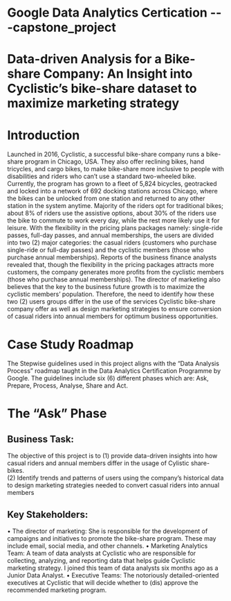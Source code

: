# Google Data Analytics Certication ---capstone_project

# Data-driven Analysis for a Bike-share Company: An Insight into Cyclistic’s bike-share dataset to maximize marketing strategy

# Introduction
Launched in 2016, Cyclistic, a successful bike-share company runs a bike-share program in Chicago, USA. They also offer reclining bikes, hand tricycles, and cargo bikes, to make bike-share more inclusive to people with disabilities and riders who can’t use a standard two-wheeled bike. Currently, the program has grown to a fleet of 5,824 bicycles, geotracked and locked into a network of 692 docking stations across Chicago, where the bikes can be unlocked from one station and returned to any other station in the system anytime. Majority of the riders opt for traditional bikes; about 8% of riders use the assistive options, about 30% of the riders use the bike to commute to work every day, while the rest more likely use it for leisure. With the flexibility in the pricing plans packages namely: single-ride passes, full-day passes, and annual memberships, the users are divided into two (2) major categories: the casual riders (customers who purchase single-ride or full-day passes) and the cyclistic members (those who purchase annual memberships).
Reports of the business finance analysts revealed that, though the flexibility in the pricing packages attracts more customers, the company generates more profits from the cyclistic members (those who purchase annual memberships). The director of marketing also believes that the key to the business future growth is to maximize the cyclistic members’ population. Therefore, the need to identify how these two (2) users groups differ in the use of the services Cyclistic bike-share company offer as well as design marketing strategies to ensure conversion of casual riders into annual members for optimum business opportunities.

# Case Study Roadmap
The Stepwise guidelines used in this project aligns with the “Data Analysis Process” roadmap taught in the Data Analytics Certification Programme by Google. The guidelines include six (6) different phases which are:  Ask, Prepare, Process, Analyse, Share and Act.  

# The “Ask” Phase 
Business Task:
-------------------------------------------------------------------------------------------------------------
The objective of this project is to (1) provide data-driven insights into how casual riders and annual members differ in the usage of Cylistic share-bikes. 	
(2) Identify trends and patterns of users using the company’s historical data to design marketing strategies needed to convert casual riders into annual members

Key Stakeholders: 
-------------------------------------------------------------------------------------------------------------
•	The director of marketing: She is responsible for the development of campaigns and initiatives to promote the bike-share program. These may include email, social media, and other channels. 
•	Marketing Analytics Team: A team of data analysts at Cyclistic who are responsible for collecting, analyzing, and reporting data that helps guide Cyclistic marketing strategy. I joined this team of data analysts six months ago as a Junior Data Analyst.
•	Executive Teams: The notoriously detailed-oriented executives at Cyclistic that will decide whether to (dis) approve the recommended marketing program.

